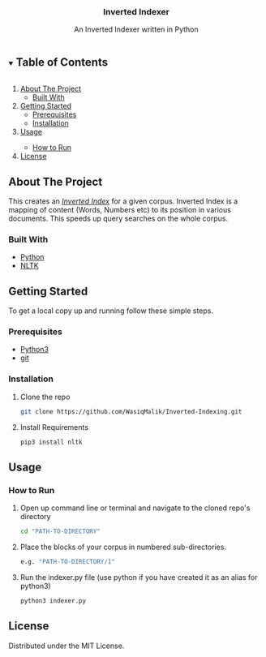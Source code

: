 
<!-- PROJECT LOGO -->
<br />
<p align="center">

  <h3 align="center">Inverted Indexer</h3>

  <p align="center">
  An Inverted Indexer written in Python
  </p>
</p>



<!-- TABLE OF CONTENTS -->
<details open="open">
  <summary><h2 style="display: inline-block">Table of Contents</h2></summary>
  <ol>
    <li>
      <a href="#about-the-project">About The Project</a>
      <ul>
        <li><a href="#built-with">Built With</a></li>
      </ul>
    </li>
    <li>
      <a href="#getting-started">Getting Started</a>
      <ul>
        <li><a href="#prerequisites">Prerequisites</a></li>
        <li><a href="#installation">Installation</a></li>
      </ul>
    </li>
    <li><a href="#usage">Usage</a></li>
    <ul>
        <li><a href="#how-to-run">How to Run</a></li>
    </ul>
    <li><a href="#license">License</a></li>
  </ol>
</details>



<!-- ABOUT THE PROJECT -->
## About The Project

This creates an <a href="https://en.wikipedia.org/wiki/Inverted_index"><i>Inverted Index</i></a> for a given corpus. 
Inverted Index is a mapping of content (Words, Numbers etc) to its position in various documents. This speeds up query searches on the whole corpus. 


### Built With

* [Python](https://www.python.org)
* [NLTK](http://www.nltk.org)


<!-- GETTING STARTED -->
## Getting Started

To get a local copy up and running follow these simple steps.

### Prerequisites

* [Python3](https://www.python.org/downloads/)
* [git](https://git-scm.com)

### Installation

1. Clone the repo
   ```sh
   git clone https://github.com/WasiqMalik/Inverted-Indexing.git
   ```
2. Install Requirements
   ```sh
   pip3 install nltk
   ```


<!-- USAGE EXAMPLES -->
## Usage

### How to Run
1. Open up command line or terminal and navigate to the cloned repo's directory
   ```sh
   cd "PATH-TO-DIRECTORY"
   ```
2. Place the blocks of your corpus in numbered sub-directories. 
   ```sh
   e.g. "PATH-TO-DIRECTORY/1"
   ```
3. Run the indexer.py file (use python if you have created it as an alias for python3)
   ```sh
   python3 indexer.py
   ```
    
    
<!-- LICENSE -->
## License

Distributed under the MIT License.



